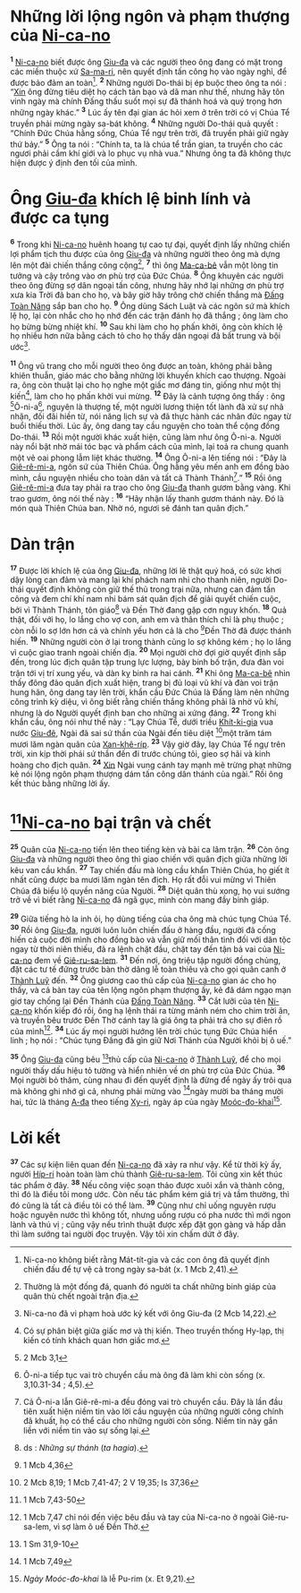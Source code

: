 # Những lời lộng ngôn và phạm thượng của [Ni-ca-no]()
<sup><b>1</b></sup> [Ni-ca-no]() biết được ông [Giu-đa]() và các người theo ông đang có mặt trong các miền thuộc xứ [Sa-ma-ri](), nên quyết định tấn công họ vào ngày nghỉ, để được bảo đảm an toàn[^1-7d84e044-efa5-4980-a422-06be3b4caffa]. <sup><b>2</b></sup> Những người Do-thái bị ép buộc theo ông ta nói : “[Xin]() ông đừng tiêu diệt họ cách tàn bạo và dã man như thế, nhưng hãy tôn vinh ngày mà chính Đấng thấu suốt mọi sự đã thánh hoá và quý trọng hơn những ngày khác.” <sup><b>3</b></sup> Lúc ấy tên đại gian ác hỏi xem ở trên trời có vị Chúa Tể truyền phải mừng ngày sa-bát không. <sup><b>4</b></sup> Những người Do-thái quả quyết : “Chính Đức Chúa hằng sống, Chúa Tể ngự trên trời, đã truyền phải giữ ngày thứ bảy.” <sup><b>5</b></sup> Ông ta nói : “Chính ta, ta là chúa tể trần gian, ta truyền cho các ngươi phải cầm khí giới và lo phục vụ nhà vua.” Nhưng ông ta đã không thực hiện được ý định đen tối của mình.


# Ông [Giu-đa]() khích lệ binh lính và được ca tụng
<sup><b>6</b></sup> Trong khi [Ni-ca-no]() huênh hoang tự cao tự đại, quyết định lấy những chiến lợi phẩm tịch thu được của ông [Giu-đa]() và những người theo ông mà dựng lên một đài chiến thắng công cộng[^2-7d84e044-efa5-4980-a422-06be3b4caffa], <sup><b>7</b></sup> thì ông [Ma-ca-bê]() vẫn một lòng tin tưởng và cậy trông vào ơn phù trợ của Đức Chúa. <sup><b>8</b></sup> Ông khuyên các người theo ông đừng sợ dân ngoại tấn công, nhưng hãy nhớ lại những ơn phù trợ xưa kia Trời đã ban cho họ, và bây giờ hãy trông chờ chiến thắng mà [Đấng Toàn Năng]() sắp ban cho họ. <sup><b>9</b></sup> Ông dùng Sách Luật và các ngôn sứ mà khích lệ họ, lại còn nhắc cho họ nhớ đến các trận đánh họ đã thắng ; ông làm cho họ bừng bừng nhiệt khí. <sup><b>10</b></sup> Sau khi làm cho họ phấn khởi, ông còn khích lệ họ nhiều hơn nữa bằng cách tỏ cho họ thấy dân ngoại đã bất trung và bội ước[^3-7d84e044-efa5-4980-a422-06be3b4caffa].

<sup><b>11</b></sup> Ông vũ trang cho mỗi người theo ông được an toàn, không phải bằng khiên thuẫn, giáo mác cho bằng những lời khuyến khích cao thượng. Ngoài ra, ông còn thuật lại cho họ nghe một giấc mơ đáng tin, giống như một thị kiến[^4-7d84e044-efa5-4980-a422-06be3b4caffa], làm cho họ phấn khởi vui mừng. <sup><b>12</b></sup> Đây là cảnh tượng ông thấy : ông [^1@-7d84e044-efa5-4980-a422-06be3b4caffa]Ô-ni-a[^5-7d84e044-efa5-4980-a422-06be3b4caffa], nguyên là thượng tế, một người lương thiện tốt lành đã xử sự nhã nhặn, đối đãi hiền từ, nói năng lịch sự và đã thực hành các nhân đức ngay từ buổi thiếu thời. Lúc ấy, ông dang tay cầu nguyện cho toàn thể cộng đồng Do-thái. <sup><b>13</b></sup> Rồi một người khác xuất hiện, cũng làm như ông Ô-ni-a. Người này nổi bật nhờ mái tóc bạc và phẩm cách của mình, lại toả ra chung quanh một vẻ oai phong lẫm liệt khác thường. <sup><b>14</b></sup> Ông Ô-ni-a lên tiếng nói : “Đây là [Giê-rê-mi-a](), ngôn sứ của Thiên Chúa. Ông hằng yêu mến anh em đồng bào mình, cầu nguyện nhiều cho toàn dân và tất cả Thành Thánh[^6-7d84e044-efa5-4980-a422-06be3b4caffa].” <sup><b>15</b></sup> Rồi ông [Giê-rê-mi-a]() đưa tay phải ra trao cho ông [Giu-đa]() thanh gươm bằng vàng. Khi trao gươm, ông nói thế này : <sup><b>16</b></sup> “Hãy nhận lấy thanh gươm thánh này. Đó là món quà Thiên Chúa ban. Nhờ nó, ngươi sẽ đánh tan quân địch.”


# Dàn trận
<sup><b>17</b></sup> Được lời khích lệ của ông [Giu-đa](), những lời lẽ thật quý hoá, có sức khơi dậy lòng can đảm và mang lại khí phách nam nhi cho thanh niên, người Do-thái quyết định không còn giữ thế thủ trong trại nữa, nhưng can đảm tấn công và đem chí khí nam nhi bám sát quân địch để giải quyết chiến cuộc, bởi vì Thành Thánh, tôn giáo[^7-7d84e044-efa5-4980-a422-06be3b4caffa] và Đền Thờ đang gặp cơn nguy khốn. <sup><b>18</b></sup> Quả thật, đối với họ, lo lắng cho vợ con, anh em và thân thích chỉ là phụ thuộc ; còn nỗi lo sợ lớn hơn cả và chính yếu hơn cả là cho [^2@-7d84e044-efa5-4980-a422-06be3b4caffa]Đền Thờ đã được thánh hiến. <sup><b>19</b></sup> Những người còn ở lại trong thành cũng lo sợ không kém ; họ lo lắng vì cuộc giao tranh ngoài chiến địa. <sup><b>20</b></sup> Mọi người chờ đợi giờ quyết định sắp đến, trong lúc địch quân tập trung lực lượng, bày binh bố trận, đưa đàn voi trận tới vị trí xung yếu, và dàn kỵ binh ra hai cánh. <sup><b>21</b></sup> Khi ông [Ma-ca-bê]() nhìn thấy đông đảo quân địch xuất hiện, trang bị đủ loại vũ khí và đàn voi trận hung hãn, ông dang tay lên trời, khẩn cầu Đức Chúa là Đấng làm nên những công trình kỳ diệu, vì ông biết rằng chiến thắng không phải là nhờ vũ khí, nhưng là do Người quyết định ban cho những ai xứng đáng. <sup><b>22</b></sup> Trong khi khẩn cầu, ông nói như thế này : “Lạy Chúa Tể, dưới triều [Khít-ki-gia]() vua nước [Giu-đê](), Ngài đã sai sứ thần của Ngài đến tiêu diệt [^3@-7d84e044-efa5-4980-a422-06be3b4caffa]một trăm tám mươi lăm ngàn quân của [Xan-khê-ríp](). <sup><b>23</b></sup> Vậy giờ đây, lạy Chúa Tể ngự trên trời, xin kịp thời phái sứ thần đến đi trước chúng tôi, gieo sợ hãi và kinh hoàng cho địch quân. <sup><b>24</b></sup> [Xin]() Ngài vung cánh tay mạnh mẽ trừng phạt những kẻ nói lộng ngôn phạm thượng dám tấn công dân thánh của ngài.” Rồi ông kết thúc bằng những lời ấy.


# [^4@-7d84e044-efa5-4980-a422-06be3b4caffa][Ni-ca-no]() bại trận và chết
<sup><b>25</b></sup> Quân của [Ni-ca-no]() tiến lên theo tiếng kèn và bài ca lâm trận. <sup><b>26</b></sup> Còn ông [Giu-đa]() và những người theo ông thì giao chiến với quân địch giữa những lời kêu van cầu khẩn. <sup><b>27</b></sup> Tay chiến đấu mà lòng cầu khẩn Thiên Chúa, họ giết ít nhất cũng được ba mươi lăm ngàn tên địch. Họ rất đỗi vui mừng vì Thiên Chúa đã biểu lộ quyền năng của Người. <sup><b>28</b></sup> Diệt quân thù xong, họ vui sướng trở về vì biết rằng [Ni-ca-no]() đã ngã gục, mình còn mang đầy binh giáp.

<sup><b>29</b></sup> Giữa tiếng hò la inh ỏi, họ dùng tiếng của cha ông mà chúc tụng Chúa Tể. <sup><b>30</b></sup> Rồi ông [Giu-đa](), người luôn luôn chiến đấu ở hàng đầu, người đã cống hiến cả cuộc đời mình cho đồng bào và vẫn giữ mối thân tình đối với dân tộc ngay từ thời niên thiếu, đã ra lệnh chặt đầu, chặt tay đến tận bả vai của [Ni-ca-no]() đem về [Giê-ru-sa-lem](). <sup><b>31</b></sup> Đến nơi, ông triệu tập người đồng chủng, đặt các tư tế đứng trước bàn thờ dâng lễ toàn thiêu và cho gọi quân canh ở [Thành Luỹ]() đến. <sup><b>32</b></sup> Ông giương cao thủ cấp của [Ni-ca-no]() gian ác cho họ thấy, và cả bàn tay của tên lộng ngôn phạm thượng ấy, kẻ đã dám ngạo mạn giơ tay chống lại Đền Thánh của [Đấng Toàn Năng](). <sup><b>33</b></sup> Cắt lưỡi của tên [Ni-ca-no]() khốn kiếp đó rồi, ông hạ lệnh thái ra từng mảnh ném cho chim trời ăn, và truyền bêu trước Đền Thờ cánh tay là giá ông ta phải trả cho sự điên rồ của mình[^8-7d84e044-efa5-4980-a422-06be3b4caffa]. <sup><b>34</b></sup> Lúc ấy mọi người hướng lên trời chúc tụng Đức Chúa hiển linh ; họ nói : “Chúc tụng Đấng đã gìn giữ Nơi Thánh của Người khỏi bị ô uế.”

<sup><b>35</b></sup> Ông [Giu-đa]() cũng bêu [^5@-7d84e044-efa5-4980-a422-06be3b4caffa]thủ cấp của [Ni-ca-no]() ở [Thành Luỹ](), để cho mọi người thấy dấu hiệu tỏ tường và hiển nhiên về ơn phù trợ của Đức Chúa. <sup><b>36</b></sup> Mọi người bỏ thăm, cùng nhau đi đến quyết định là đừng để ngày ấy trôi qua mà không ghi nhớ gì cả, nhưng phải mừng vào [^6@-7d84e044-efa5-4980-a422-06be3b4caffa]ngày mười ba tháng mười hai, tức là tháng [A-đa]() theo tiếng [Xy-ri](), ngày áp của ngày [Moóc-đo-khai]()[^9-7d84e044-efa5-4980-a422-06be3b4caffa].


# Lời kết
<sup><b>37</b></sup> Các sự kiện liên quan đến [Ni-ca-no]() đã xảy ra như vậy. Kể từ thời kỳ ấy, người [Híp-ri]() hoàn toàn làm chủ thành [Giê-ru-sa-lem](). Tôi cũng xin kết thúc tác phẩm ở đây. <sup><b>38</b></sup> Nếu công việc soạn thảo được xuôi xắn và thành công, thì đó là điều tôi mong ước. Còn nếu tác phẩm kém giá trị và tầm thường, thì đó cũng là tất cả điều tôi có thể làm. <sup><b>39</b></sup> Cũng như chỉ uống nguyên rượu hoặc nguyên nước thì không tốt, nhưng uống rượu có pha nước thì mới ngon lành và thú vị ; cũng vậy nếu trình thuật được xếp đặt gọn gàng và hấp dẫn thì làm sướng tai người đọc truyện. Vậy tôi xin chấm dứt ở đây.

[^1-7d84e044-efa5-4980-a422-06be3b4caffa]: Ni-ca-no không biết rằng Mát-tít-gia và các con ông đã quyết định chiến đấu để tự vệ cả trong ngày sa-bát (x. 1 Mcb 2,41).
[^2-7d84e044-efa5-4980-a422-06be3b4caffa]: Thường là một đống đá, quanh đó người ta chất những binh giáp của quân thù chết ngoài trận địa.
[^3-7d84e044-efa5-4980-a422-06be3b4caffa]: Ni-ca-no đã vi phạm hoà ước ký kết với ông Giu-đa (2 Mcb 14,22).
[^4-7d84e044-efa5-4980-a422-06be3b4caffa]: Có sự phân biệt giữa giấc mơ và thị kiến. Theo truyền thống Hy-lạp, thị kiến có tính khách quan hơn giấc mơ.
[^5-7d84e044-efa5-4980-a422-06be3b4caffa]: Ô-ni-a tiếp tục vai trò chuyển cầu mà ông đã làm khi còn sống (x. 3,10.31-34 ; 4,5).
[^6-7d84e044-efa5-4980-a422-06be3b4caffa]: Cả Ô-ni-a lẫn Giê-rê-mi-a đều đóng vai trò chuyển cầu. Đây là lần đầu tiên xuất hiện niềm tin vào lời cầu nguyện của những người công chính đã khuất, họ có thể cầu cho những người còn sống. Niềm tin này gắn liền với niềm tin vào sự sống lại.
[^7-7d84e044-efa5-4980-a422-06be3b4caffa]: ds : *Những sự thánh* (*ta hagia*).
[^8-7d84e044-efa5-4980-a422-06be3b4caffa]: 1 Mcb 7,47 chỉ nói đến việc bêu đầu và tay của Ni-ca-no ở ngoài Giê-ru-sa-lem, vì sợ làm ô uế Đền Thờ.
[^9-7d84e044-efa5-4980-a422-06be3b4caffa]: *Ngày Moóc-đo-khai* là lễ Pu-rim (x. Et 9,21).
[^1@-7d84e044-efa5-4980-a422-06be3b4caffa]: 2 Mcb 3,1
[^2@-7d84e044-efa5-4980-a422-06be3b4caffa]: 1 Mcb 4,36
[^3@-7d84e044-efa5-4980-a422-06be3b4caffa]: 2 Mcb 8,19; 1 Mcb 7,41-47; 2 V 19,35; Is 37,36
[^4@-7d84e044-efa5-4980-a422-06be3b4caffa]: 1 Mcb 7,43-50
[^5@-7d84e044-efa5-4980-a422-06be3b4caffa]: 1 Sm 31,9-10
[^6@-7d84e044-efa5-4980-a422-06be3b4caffa]: 1 Mcb 7,49